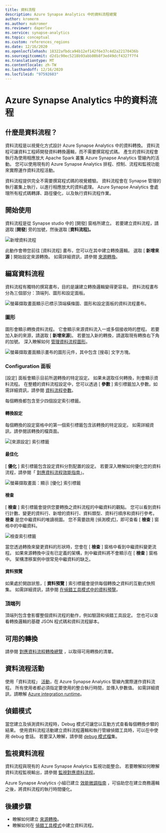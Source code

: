 ```yaml
---
title: 資料流程
description: Azure Synapse Analytics 中的資料流程總覽
author: kromerm
ms.author: makromer
ms.reviewer: daperlov
ms.service: synapse-analytics
ms.topic: conceptual
ms.custom: references_regions
ms.date: 12/16/2020
ms.openlocfilehash: 18322afbdca94b12ef142f6e37c4d2a22170436b
ms.sourcegitcommit: d2d1c90ec5218b93abb80b8f3ed49dcf4327f7f4
ms.translationtype: MT
ms.contentlocale: zh-TW
ms.lasthandoff: 12/16/2020
ms.locfileid: "97592603"
---
```

# <a name="data-flows-in-azure-synapse-analytics"></a>Azure Synapse Analytics 中的資料流程

## <a name="what-are-data-flows"></a>什麼是資料流程？

資料流程是以視覺化方式設計 Azure Synapse Analytics 中的資料轉換。 資料流程可讓資料工程師開發資料轉換邏輯，而不需要撰寫程式碼。 產生的資料流程會執行為使用相應放大 Apache Spark 叢集 Azure Synapse Analytics 管線內的活動。 您可以使用現有的 Azure Synapse Analytics 排程、控制、流程和監視功能來實際運作資料流程活動。

資料流程提供完全不需要撰寫程式碼的視覺體驗。 資料流程會在 Synapse 管理的執行叢集上執行，以進行相應放大的資料處理。 Azure Synapse Analytics 會處理所有程式碼轉譯、路徑優化，以及執行資料流程作業。

## <a name="getting-started"></a>開始使用

資料流程是從 Synapse studio 中的 [開發] 窗格所建立。 若要建立資料流程，請選取 [**開發**] 旁的加號，然後選取 [**資料流程]。** 

![新增資料流程](media/data-flow/new-data-flow.png)

此動作會帶您前往 [資料流程] 畫布，您可以在其中建立轉換邏輯。 選取 [ **新增來源** ] 開始設定來源轉換。 如需詳細資訊，請參閱 [來源轉換](../data-factory/data-flow-source.md?toc=/azure/synapse-analytics/toc.json&bc=/azure/synapse-analytics/breadcrumb/toc.json)。

## <a name="authoring-data-flows"></a>編寫資料流程

資料流程有獨特的撰寫畫布，目的是讓建立轉換邏輯變得更容易。 資料流程畫布分為三個部分：頂端列、圖形和設定面板。 

![螢幕擷取畫面顯示已標示頂端橫條圖、圖形和設定面板的資料流程畫布。](media/data-flow/canvas-1.png)

### <a name="graph"></a>圖形

圖形會顯示轉換資料流程。 它會顯示來源資料流入一或多個接收時的歷程。 若要加入新的來源，請選取 [ **新增來源**]。 若要加入新的轉換，請選取現有轉換右下角的加號。 深入瞭解如何 [管理資料流程圖形](../data-factory/concepts-data-flow-manage-graph.md?toc=/azure/synapse-analytics/toc.json&bc=/azure/synapse-analytics/breadcrumb/toc.json)。

![螢幕擷取畫面顯示畫布的圖形元件，其中包含 [搜尋] 文字方塊。](media/data-flow/canvas-2.png)

### <a name="configuration-panel"></a>Configuration 面板

[設定] 面板會顯示目前所選轉換的特定設定。 如果未選取任何轉換，則會顯示資料流程。 在整體的資料流程設定中，您可以透過 [ **參數** ] 索引標籤加入參數。如需詳細資訊，請參閱 [資料流程參數](../data-factory/parameters-data-flow.md?toc=/azure/synapse-analytics/toc.json&bc=/azure/synapse-analytics/breadcrumb/toc.json)。

每個轉換都包含至少四個設定索引標籤。

#### <a name="transformation-settings"></a>轉換設定

每個轉換的設定窗格中的第一個索引標籤包含該轉換的特定設定。 如需詳細資訊，請參閱該轉換的檔頁面。

![[來源設定] 索引標籤](media/data-flow/source-1.png)

#### <a name="optimize"></a>最佳化

[ **優化** ] 索引標籤包含設定資料分割配置的設定。 若要深入瞭解如何優化您的資料流程，請參閱「 [對應資料流程效能指南](../data-factory/concepts-data-flow-performance.md?toc=/azure/synapse-analytics/toc.json&bc=/azure/synapse-analytics/breadcrumb/toc.json)」。

![螢幕擷取畫面：顯示 [優化] 索引標籤](media/data-flow/optimize.png)

#### <a name="inspect"></a>檢查

[ **檢查** ] 索引標籤會提供您要轉換之資料流程的中繼資料的觀點。 您可以看到資料行計數、變更的資料行、新增的資料行、資料類型、資料行順序和資料行參考。 **檢查** 是您中繼資料的唯讀視圖。 您不需要啟用 [偵測模式]，即可查看 [ **檢查** ] 窗格中的中繼資料。

![檢查索引標籤](media/data-flow/inspect.png)

當您透過轉換來變更資料的形狀時，您會在 [ **檢查** ] 窗格中看到中繼資料變更流程。 如果來源轉換中沒有已定義的架構，則中繼資料將不會顯示在 [ **檢查** ] 窗格中。 架構漂移案例中很常見中繼資料的缺乏。

#### <a name="data-preview"></a>資料預覽

如果處於開啟狀態，[ **資料預覽** ] 索引標籤會提供每個轉換之資料的互動式快照集。 如需詳細資訊，請參閱 [在偵錯工具模式中的資料預覽](../data-factory/concepts-data-flow-debug-mode.md?toc=/azure/synapse-analytics/toc.json&bc=/azure/synapse-analytics/breadcrumb/toc.json#data-preview)。

### <a name="top-bar"></a>頂端列

頂端列包含會影響整個資料流程的動作，例如驗證和偵錯工具設定。 您也可以查看轉換邏輯的基礎 JSON 程式碼和資料流程腳本。

## <a name="available-transformations"></a>可用的轉換

請參閱 [對應資料流程轉換總覽](../data-factory/data-flow-transformation-overview.md?toc=/azure/synapse-analytics/toc.json&bc=/azure/synapse-analytics/breadcrumb/toc.json) ，以取得可用轉換的清單。

## <a name="data-flow-activity"></a>資料流程活動

使用「資料流程」 [活動](../data-factory/control-flow-execute-data-flow-activity.md?toc=/azure/synapse-analytics/toc.json&bc=/azure/synapse-analytics/breadcrumb/toc.json)，在 Azure Synapse Analytics 管線內實際運作資料流程。 所有使用者都必須指定要使用的整合執行時間，並傳入參數值。 如需詳細資訊，請瞭解 [Azure integration runtime](../data-factory/concepts-integration-runtime.md?toc=/azure/synapse-analytics/toc.json&bc=/azure/synapse-analytics/breadcrumb/toc.json#azure-integration-runtime)。

## <a name="debug-mode"></a>偵錯模式

當您建立及偵測資料流程時，Debug 模式可讓您以互動方式查看每個轉換步驟的結果。 使用資料流程活動建立資料流程邏輯和執行管線偵錯工具時，可以在中使用 debug 會話。 若要深入瞭解，請參閱 [debug 模式檔](../data-factory/concepts-data-flow-debug-mode.md?toc=/azure/synapse-analytics/toc.json&bc=/azure/synapse-analytics/breadcrumb/toc.json)集。

## <a name="monitoring-data-flows"></a>監視資料流程

資料流程與現有的 Azure Synapse Analytics 監視功能整合。 若要瞭解如何瞭解資料流程監視輸出，請參閱 [監視對應資料流程](../data-factory/concepts-data-flow-monitoring.md?toc=/azure/synapse-analytics/toc.json&bc=/azure/synapse-analytics/breadcrumb/toc.json)。

Azure Synapse Analytics 小組已建立 [效能微調指南](../data-factory/concepts-data-flow-performance.md?toc=/azure/synapse-analytics/toc.json&bc=/azure/synapse-analytics/breadcrumb/toc.json) ，可協助您在建立商務邏輯之後，將資料流程的執行時間優化。

## <a name="next-steps"></a>後續步驟

* 瞭解如何建立 [來源轉換](../data-factory/data-flow-source.md?toc=/azure/synapse-analytics/toc.json&bc=/azure/synapse-analytics/breadcrumb/toc.json)。
* 瞭解如何在 [偵錯工具模式](../data-factory/concepts-data-flow-debug-mode.md?toc=/azure/synapse-analytics/toc.json&bc=/azure/synapse-analytics/breadcrumb/toc.json)中建立資料流程。
